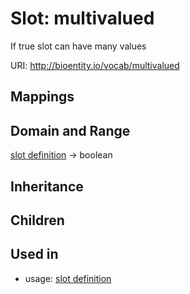 # Slot: multivalued


If true slot can have many values

URI: http://bioentity.io/vocab/multivalued
## Mappings

## Domain and Range

[slot definition](SlotDefinition.md) -> boolean
## Inheritance

## Children

## Used in

 *  usage: [slot definition](SlotDefinition.md)
